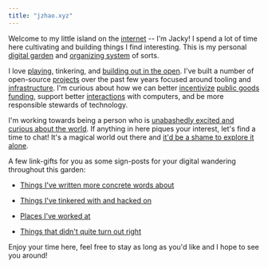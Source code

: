 ```yaml
---
title: "jzhao.xyz"
---
```


Welcome to my little island on the [internet](thoughts/Internet.md) -- I'm Jacky! I spend a lot of time here cultivating and building things I find interesting. This is my personal [digital garden](posts/networked-thought.md) and [organizing system](thoughts/organizing%20system.md) of sorts.

I love [playing](posts/play.md), tinkering, and [building out in the open](thoughts/building%20in%20public.md). I've built a number of open-source [projects](thoughts/Projects.md) over the past few years focused around tooling and [infrastructure](thoughts/infrastructure.md). I'm curious about how we can better [incentivize](thoughts/incentives.md) [public goods](thoughts/public%20goods.md) [funding](thoughts/funding.md), support better [interactions](thoughts/interaction%20design.md) with computers, and be more responsible stewards of technology.

I'm working towards being a person who is [unabashedly excited and curious about the world](https://www.youtube.com/watch?v=Khfe3jBuq8c&list=PLMs_JcuNozJbxC91R5skgPpL7cnJuICun). If anything in here piques your interest, let's find a time to chat! It's a magical world out there and [it'd be a shame to explore it alone](thoughts/tribe%20flourishing.md).

A few link-gifts for you as some sign-posts for your digital wandering throughout this garden:
- [Things I've written more concrete words about](/posts)
* [Things I've tinkered with and hacked on](thoughts/Projects.md)
- [Places I've worked at](thoughts/Experience.md)
* [Things that didn't quite turn out right](posts/a-failure-resume.md)

Enjoy your time here, feel free to stay as long as you'd like and I hope to see you around!